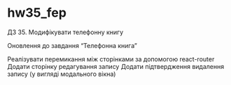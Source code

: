 # hw35_fep
ДЗ 35. Модифікувати телефонну книгу

Оновлення до завдання “Телефонна книга”

Реалізувати перемикання між сторінками за допомогою react-router
Додати сторінку редагування запису
Додати підтвердження видалення запису (у вигляді модального вікна)
